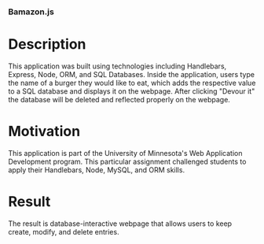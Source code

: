 ### Bamazon.js ###

# Description #
This application was built using technologies including Handlebars, Express, Node, ORM, and SQL Databases. Inside the application, users type the name of a burger they would like to eat, which adds the respective value to a SQL database and displays it on the webpage. After clicking "Devour it" the database will be deleted and reflected properly on the webpage.

# Motivation #
This application is part of the University of Minnesota's Web Application Development program. This particular assignment challenged students to apply their Handlebars, Node, MySQL, and ORM skills.

# Result #
The result is database-interactive webpage that allows users to keep create, modify, and delete entries.

 
